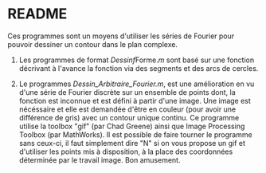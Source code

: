 # README

Ces programmes sont un moyens d'utiliser les séries de Fourier pour pouvoir dessiner un contour dans le plan complexe.

  1. Les programmes de format *Dessinf*Forme.*m* sont basé sur une fonction décrivant à l'avance la fonction via des segments et des arcs de cercles.

  2. Le programmes *Dessin_Arbitraire_Fourier.m*, est une amélioration en vu d'une série de Fourier discrète sur un ensemble de points dont,
  la fonction est inconnue et est défini à partir d'une image.
  Une image est nécéssaire et elle est demandée d'être en couleur (pour avoir une différence de gris) avec un contour unique continu.
  Ce programme utilise  la toolbox "gif" (par Chad Greene) ainsi que Image Processing Toolbox (par MathWorks).
  Il est possible de faire tourner le programme sans ceux-ci, il faut simplement dire "N" si on vous propose un gif et d'utiliser les points mis à disposition,
  à la place des coordonnées déterminée par le travail image.
Bon amusement.
